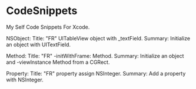 # CodeSnippets
My Self Code Snippets For Xcode.




NSObject:
Title: "FR" UITableView object with _textField.
Summary: Initialize an object with UITextField.


Method:
Title: "FR" -initWithFrame: Method.
Summary: Initialize an object and -viewInstance Method from a CGRect.


Property:
Title: "FR" property assign NSInteger.
Summary: Add a property with NSInteger.

